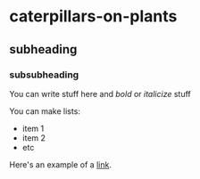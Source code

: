 # caterpillars-on-plants

## subheading

### subsubheading

You can write stuff here and *bold* or _italicize_ stuff

You can make lists:
* item 1 
* item 2 
* etc


Here's an example of a [link](https://github.com/hurlbertlab/caterpillars-on-plants/blob/main/6families.pdf).
